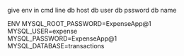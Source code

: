 give env in cmd line db host db user db pssword db name 

ENV MYSQL_ROOT_PASSWORD=ExpenseApp@1 \
    MYSQL_USER=expense \
    MYSQL_PASSWORD=ExpenseApp@1 \
    MYSQL_DATABASE=transactions

